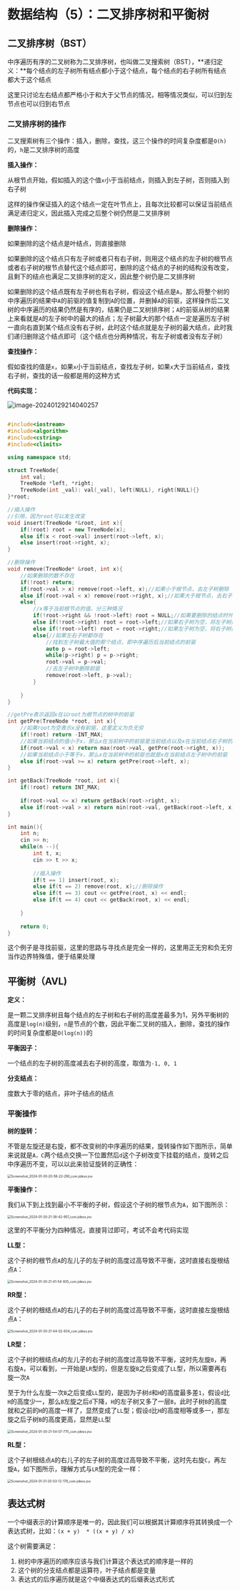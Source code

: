# 数据结构（5）：二叉排序树和平衡树

## 二叉排序树（BST）

中序遍历有序的二叉树称为二叉排序树，也叫做二叉搜索树（BST），**递归定义：**每个结点的左子树所有结点都小于这个结点，每个结点的右子树所有结点都大于这个结点

这里只讨论左右结点都严格小于和大于父节点的情况，相等情况类似，可以归到左节点也可以归到右节点

### 二叉排序树的操作

二叉搜索树有三个操作：插入，删除，查找，这三个操作的时间复杂度都是`O(h)`的，`h`是二叉排序树的高度

**插入操作：**

从根节点开始，假如插入的这个值`x`小于当前结点，则插入到左子树，否则插入到右子树

这样的操作保证插入的这个结点一定在叶节点上，且每次比较都可以保证当前结点满足递归定义，因此插入完成之后整个树仍然是二叉排序树

**删除操作：**

如果删除的这个结点是叶结点，则直接删除

如果删除的这个结点只有左子树或者只有右子树，则用这个结点的左子树的根节点或者右子树的根节点替代这个结点即可，删除的这个结点的子树的结构没有改变，且剩下的结点也满足二叉排序树的定义，因此整个树仍是二叉排序树

如果删除的这个结点既有左子树也有右子树，假设这个结点是`A`，那么将整个树的中序遍历的结果中`A`的前驱的值复制到`A`的位置，并删掉`A`的前驱，这样操作后二叉树的中序遍历的结果仍然是有序的，结果仍是二叉树排序树；`A`的前驱从树的结果上来看就是`A`的左子树中的最大的结点；左子树最大的那个结点一定是遍历左子树一直向右直到某个结点没有右子树，此时这个结点就是左子树的最大结点，此时我们递归删除这个结点即可（这个结点也分两种情况，有左子树或者没有左子树）

**查找操作：**

假如查找的值是`x`，如果`x`小于当前结点，查找左子树，如果`x`大于当前结点，查找右子树，查找的话一般都是用的这种方式

**代码实现：**

![image-20240129214040257](https://typora-1310242472.cos.ap-nanjing.myqcloud.com/typora_img/image-20240129214040257.png)

```cpp
```



```cpp
#include<iostream>
#include<algorithm>
#include<cstring>
#include<climits>

using namespace std;

struct TreeNode{
    int val;
    TreeNode *left, *right;
    TreeNode(int _val): val(_val), left(NULL), right(NULL){}
}*root;

//插入操作
//引用，因为root可以发生改变
void insert(TreeNode *&root, int x){
    if(!root) root = new TreeNode(x);
    else if(x < root->val) insert(root->left, x);
    else insert(root->right, x);
}

//删除操作
void remove(TreeNode* &root, int x){
    //如果删除的数不存在
    if(!root) return;
    if(root->val > x) remove(root->left, x);//如果小于根节点，去左子树删除
    else if(root->val < x) remove(root->right, x);//如果大于根节点，去右子树删除
    else{
        //x等于当前根节点的值，分三种情况
        if(!root->right && !root->left) root = NULL;//如果要删除的结点时叶节点
        else if(!root->right) root = root->left;//如果右子树为空，将左子树提上去
        else if(!root->left) root = root->right;//如果左子树为空，将右子树提上去
        else{//如果左右子树都存在
            //找到左子树最大值的那个结点，即中序遍历后当前结点的前驱
            auto p = root->left;
            while(p->right) p = p->right;
            root->val = p->val;
            //去左子树中删除前驱
            remove(root->left, p->val);
        }
        
    }
}

//getPre表示返回x在以root为根节点的树中的前驱
int getPre(TreeNode *root, int x){
    //如果root为空表示x没有前驱，这里定义为负无穷
    if(!root) return -INT_MAX;
    //如果当前结点的值小于x，那么x在当前树中的前驱是当前结点以及x在当前结点右子树的前驱取大的结果
    if(root->val < x) return max(root->val, getPre(root->right, x));
    //如果当前结点小于等于x，那么x在当前树中的前驱也就是x在当前结点左子树中的前驱
    else if(root->val >= x) return getPre(root->left, x);
}

int getBack(TreeNode *root, int x){
    if(!root) return INT_MAX;
    
    if(root->val <= x) return getBack(root->right, x);
    else if(root->val > x) return min(root->val, getBack(root->left, x));
}

int main(){
    int n;
    cin >> n;
    while(n --){
        int t, x;
        cin >> t >> x;
        
        //插入操作
        if(t == 1) insert(root, x);
        else if(t == 2) remove(root, x);//删除操作
        else if(t == 3) cout << getPre(root, x) << endl;
        else if(t == 4) cout << getBack(root, x) << endl;
         
    }
    
    return 0;
}
```

这个例子是寻找前驱，这里的思路与寻找点是完全一样的，这里用正无穷和负无穷当作边界特殊值，便于结果处理

## 平衡树（AVL)

**定义：**

是一颗二叉排序树且每个结点的左子树和右子树的高度差最多为1，另外平衡树的高度是`log(n)`级别，`n`是节点的个数，因此平衡二叉树的插入，删除，查找的操作的时间复杂度都是`O(log(n))`的

**平衡因子：**

一个结点的左子树的高度减去右子树的高度，取值为`-1, 0, 1`

**分支结点：**

度数大于零的结点，非叶子结点的结点

### 平衡操作

**树的旋转：**

不管是左旋还是右旋，都不改变树的中序遍历的结果，旋转操作如下图所示，简单来说就是`A，C`两个结点交换一下位置然后`d`这个子树改变下挂载的结点，旋转之后中序遍历不变，可以以此来验证旋转的正确性：

<img src="https://typora-1310242472.cos.ap-nanjing.myqcloud.com/typora_img/Screenshot_2024-01-30-20-56-22-280_com.jideos.jno.png" alt="Screenshot_2024-01-30-20-56-22-280_com.jideos.jno" style="zoom:50%;" />

**平衡操作：**

 我们从下到上找到最小不平衡的子树，假设这个子树的根节点为`A`，如下图所示：

<img src="https://typora-1310242472.cos.ap-nanjing.myqcloud.com/typora_img/Screenshot_2024-01-30-21-38-42-957_com.jideos.jno.png" alt="Screenshot_2024-01-30-21-38-42-957_com.jideos.jno" style="zoom:50%;" />

这里的不平衡分为四种情况，直接背过即可，考试不会考代码实现

**LL型：**

这个子树的根节点`A`的左儿子的左子树的高度过高导致不平衡，这时直接右旋根结点`A`：

<img src="https://typora-1310242472.cos.ap-nanjing.myqcloud.com/typora_img/Screenshot_2024-01-30-21-41-54-935_com.jideos.jno.png" alt="Screenshot_2024-01-30-21-41-54-935_com.jideos.jno" style="zoom:50%;" />

**RR型：**

这个子树的根结点`A`的右儿子的右子树的高度过高导致不平衡，这时直接左旋根结点`A`：

<img src="https://typora-1310242472.cos.ap-nanjing.myqcloud.com/typora_img/Screenshot_2024-01-30-21-44-02-834_com.jideos.jno.png" alt="Screenshot_2024-01-30-21-44-02-834_com.jideos.jno" style="zoom: 50%;" />

**LR型：**

这个子树的根结点`A`的左儿子的右子树的高度过高导致不平衡，这时先左旋`B`，再右旋`A`，可以看到，一开始是`LR`型的，但是左旋`B`之后变成了`LL`型，所以需要再右旋一次`A`

至于为什么左旋一次`B`之后变成`LL`型的，是因为子树`d`和`H`的高度最多差`1`，假设`d`比`H`的高度少一，那么`B`左旋之后`d`下降，`H`的左子树又多了一层`B`，此时子树`B`的高度就和之前的`H`的高度一样了，显然变成了`LL`型；假设`d`比`H`的高度相等或多一，那左旋之后子树`B`的高度更高，显然是`LL`型

<img src="https://typora-1310242472.cos.ap-nanjing.myqcloud.com/typora_img/Screenshot_2024-01-30-21-54-07-775_com.jideos.jno.png" alt="Screenshot_2024-01-30-21-54-07-775_com.jideos.jno" style="zoom: 50%;" />

**RL型：**

这个子树根结点`A`的右儿子的左子树的高度过高导致不平衡，这时先右旋`C`，再左旋`A`，如下图所示，理解方式与`LR`型的完全一样：

<img src="C:\Users\78492\Documents\Tencent Files\784928161\FileRecv\MobileFile\Screenshot_2024-01-31-20-03-12-178_com.jideos.jno.png" alt="Screenshot_2024-01-31-20-03-12-178_com.jideos.jno" style="zoom: 50%;" />

## 表达式树

一个中缀表示的计算顺序是唯一的，因此我们可以根据其计算顺序将其转换成一个表达式树，比如：`(x + y)  * ((x + y) / x)`

这个树需要满足：

1. 树的中序遍历的顺序应该与我们计算这个表达式的顺序是一样的
2. 这个树的分支结点都是运算符，叶子结点都是变量
3. 表达式的后序遍历就是这个中缀表达式的后缀表达式形式


